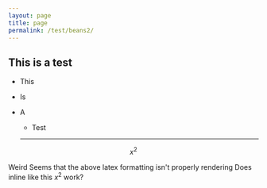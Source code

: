 ```yaml
---
layout: page
title: page
permalink: /test/beans2/
---
```


## This is a test

* This
* Is
* A 
  * Test
  
  ------------------------------
  
$$x^2$$


Weird
Seems that the above latex formatting isn't properly rendering
Does inline like this $x^2$ work?
